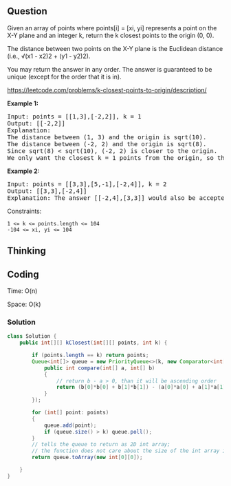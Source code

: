 ## Question
Given an array of points where points[i] = [xi, yi] represents a point on the X-Y plane and an integer k, return the k closest points to the origin (0, 0).

The distance between two points on the X-Y plane is the Euclidean distance (i.e., √(x1 - x2)2 + (y1 - y2)2).

You may return the answer in any order. The answer is guaranteed to be unique (except for the order that it is in).

https://leetcode.com/problems/k-closest-points-to-origin/description/

**Example 1:**
<pre>
Input: points = [[1,3],[-2,2]], k = 1
Output: [[-2,2]]
Explanation:
The distance between (1, 3) and the origin is sqrt(10).
The distance between (-2, 2) and the origin is sqrt(8).
Since sqrt(8) < sqrt(10), (-2, 2) is closer to the origin.
We only want the closest k = 1 points from the origin, so the answer is just [[-2,2]].
</pre>

**Example 2:**
<pre>
Input: points = [[3,3],[5,-1],[-2,4]], k = 2
Output: [[3,3],[-2,4]]
Explanation: The answer [[-2,4],[3,3]] would also be accepted.
</pre>

Constraints:

    1 <= k <= points.length <= 104
    -104 <= xi, yi <= 104


## Thinking

## Coding
Time: O(n)

Space: O(k)

### Solution
```java
class Solution {
    public int[][] kClosest(int[][] points, int k) {

        if (points.length == k) return points;
        Queue<int[]> queue = new PriorityQueue<>(k, new Comparator<int[]>(){
            public int compare(int[] a, int[] b)
            {
                // return b - a > 0, than it will be ascending order
                return (b[0]*b[0] + b[1]*b[1]) - (a[0]*a[0] + a[1]*a[1]);
            }
        });

        for (int[] point: points)
        {
            queue.add(point);
            if (queue.size() > k) queue.poll();
        }
        // tells the queue to return as 2D int array;
        // the function does not care about the size of the int array it will create new
        return queue.toArray(new int[0][0]);

    }
}
```